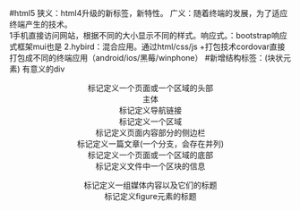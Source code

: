 #html5
狭义：html4升级的新标签，新特性。
广义：随着终端的发展，为了适应终端产生的技术。  
	1手机直接访问网站，根据不同的大小显示不同的样式。响应式。：bootstrap响应式框架mui也是
	2.hybird：混合应用。通过html/css/js +打包技术cordovar直接打包成不同的终端应用（android/ios/黑莓/winphone）
#新增结构标签：(块状元素) 有意义的div
	<header>标记定义一个页面或一个区域的头部
	<main>主体
	<nav>标记定义导航链接
	<section>标记定义一个区域
	<aside>标记定义页面内容部分的侧边栏
	<article>标记定义一篇文章(一个分支，会存在并列)
	<footer>标记定义一个页面或一个区域的底部
	<hgroup>标记定义文件中一个区块的信息
	<figure>标记定义一组媒体内容以及它们的标题
	<figcaption>标记定义figure元素的标题
	<dialog>标记定义一个对话框（会话框）类似微信
	**注意**新的结构标签带来的是网页布局的改变及提升对搜索引擎的友好
#html5布局方式
![](https://i.imgur.com/BrHtui0.png)

###input 标签的form属性指向某个form的id。即使input标签不在form表单内，也可以参与该id的form表单的提交


###在form标签里加 novalidate="novalidate" ，取消H5标签自带的验证

### input的pattern属性，给这个输入框设置正则表达式,直接写正则表达式，不用/ /
#新增的表单属性
1. Required  必填
2. placeholder    提示文本
3. Autofocus  自动获取焦点
4. Pattern   正则表达式属性

###input 标签的autofocus属性，页面加载完，自动获取焦点

##Fieldset标记
	<fieldset style="color:red">
		<legend>健康信息</legend>
		身高
		<input type="text" name="" id="" value="" />
		体重
		<input type="text" name="" id="" value="" />
	</filedset>
![](https://i.imgur.com/4ZFRN5P.png)

##base标签。放在head里
	修改相对路径的相对位置
	<base href="http://localhost:63342/webStormWorkSpace/">
	<img src="img/1.jpg">
	相当于把两个地址拼在一起

#JS
-基础编程：js基础语法，常用对象Date、Math、Number。。。  
-DOM编程：document中获取对象：标签对应的js对象（HTMLDocument Object/Collection）
-BOM编程：浏览器对象。window
	window.screen
	window.alert/confirm
	window.history
	window.location
	window.navigator
###disabled 不参与表单提交
###readonly只读
disabled与readonly的区别：disabled不参与表单的提交



###`<input type="image" src="../img/2.jpg" />` 点击的时候会提交表单


#
			视口						初始缩放比例		是否允许用户缩放

`<meta name="viewport" content="initial-scale=1.0,user-scalalbe=no">`

###客户端存储
1.cookie:基于http://www.dnjsak.com:8080（网页关了就不存在了）  
2.localStorage:没有时间限制的数据存储  
3.sessionStorage:当前网页的数据存储(只存在当前页中，其它页无法访问)  

	window.localStorage.ename="tom";声明一个localStorage的对象ename,值是“tom”
	window.localStorage.ename;  获取localStorage的对象ename的值

#drop/drag
ondragstart:当元素开始拖拽时
ondragover:在何处被拖拽时触发
ondrag:拖拽事件
ondrop:拖放事件


preventDefault();终止事件默认的处理方式
dataTransfer.setData/getData.存放事件数据


#abbr 缩写。
如果有title属性，就是鼠标悬停显示的文字，默认样式text-decoration:underline dotted；行级元素
#address标签
地址，标注作者信息及地址信息，默认斜体：text-style:italic;块级元素

#area图片部分定位可以链接到别处
	<img src="../img/timg.jpg"  usemap="#map1" width="200" />
	<map id="map1" name="map1">
    	<area shape="rect" coords="0,0,100,100" href="http://www.baidu.com" title="hhh" />
	</map>
#article 文章，条目。。。一般用在section里   display:block
#bdo  dir:ltr/rtl  设置文本显示方向

#blockquote:长引用；引用一段话，或者来自网络的文字
#q :短引用

#`&copy;`&copy; `&quot`;&quot;

	<table border="1" style="border-collapse: collapse;width: 200px">
        <caption>这是表格的标题</caption>  //表格的标题
        <colgroup>						//定义列宽
            <col width="50px" />	
            <col width="auto" />
        </colgroup>
        <thead>								//表头
            <tr>
                <th>1</th>
                <th>2</th>
            </tr>
        </thead>
        <tbody>
            <tr>
                <td>123</td>
                <td>dasds</td>
            </tr>
            <tr>
                <td>123</td>
                <td>dasds</td>
            </tr>
        </tbody>



#`<city></city>`<city></city> :引入外部文献，比如书籍，杂志；斜体；行级元素
#`<dfn>`定义一个项目`</dfn>`；斜体
#`<code>`定义一段代码块`</code>`
#`<samp>`定义样本文本`</samp>`
#`<var>`定义变量`</var>`；斜体
#`<kbd>`定义键盘输入的文字`</kbd>`

#`<del>`删除线`</del>`
#`<ins>`下划线`</ins>`


#`<figure>``</figure>`;修饰多媒体样式，加个标题
	<figure>
        <figcaption>吃吃吃吃</figcaption>
        <img src="../img/2.jpg" width="100px" />
    </figure>
#`<hgroup>`修饰H1到H6的标题组`<hgroup>`

#img的algin属性，可以设置图片周围文字环绕

#`<mark>`标记：背景色变黄色`</mark>`

#button放在form中，相当于input submit

#`details`折叠内容`</details>`  `<sumary>`details标题`<sumary>`

#客户端存储
1.SQL：结构化查询语句。通用关系型数据库：Oracle/MSSQL-Server2000、2007/mysql/prossgrss/ibm DB2  
2.NOSQL:不仅仅是SQL，非关系型数据库。MongDB/hive/redis/indexedDB  
3.
##indexedDB
NOSQL
型数据库，存储是key/value结构。

1.打开数据库，获取request对象。

	var request=window.indexedDb.open("数据库实例名",版本号);
2.可以定义request相关的回调函数。

	onerror=function(event){} //发生错误时调用
	onsuccess=function(event){}   //成功的时候调用
	onupgradeneeded(event){}     //版本发生变更或者创建数据库时调用
	参数event.target.result  返回 数据库实例
	var db=event.target.result;
3. 通过db对象获取事务对象。


		var tran=db.transcation([objectstory名...],事务方式)；
		只读事务：查询
		读写事务：修改
4. 获取ObjectStroe(相当于数据库的表)


		var objectStore=tran.objectStore(objectstore名);
1. 调用objectStore响应方法：
	
		add(数据):添加数据

#JSON.stringify()能将对象变成字符串形式；JSON.parse();将字符串还原成对象

#事务的四大特性
1. 原子性（atomicity）
1. 一致性（Consistency）
2. 隔离性（Isolation）
3. 持久性（Durability）